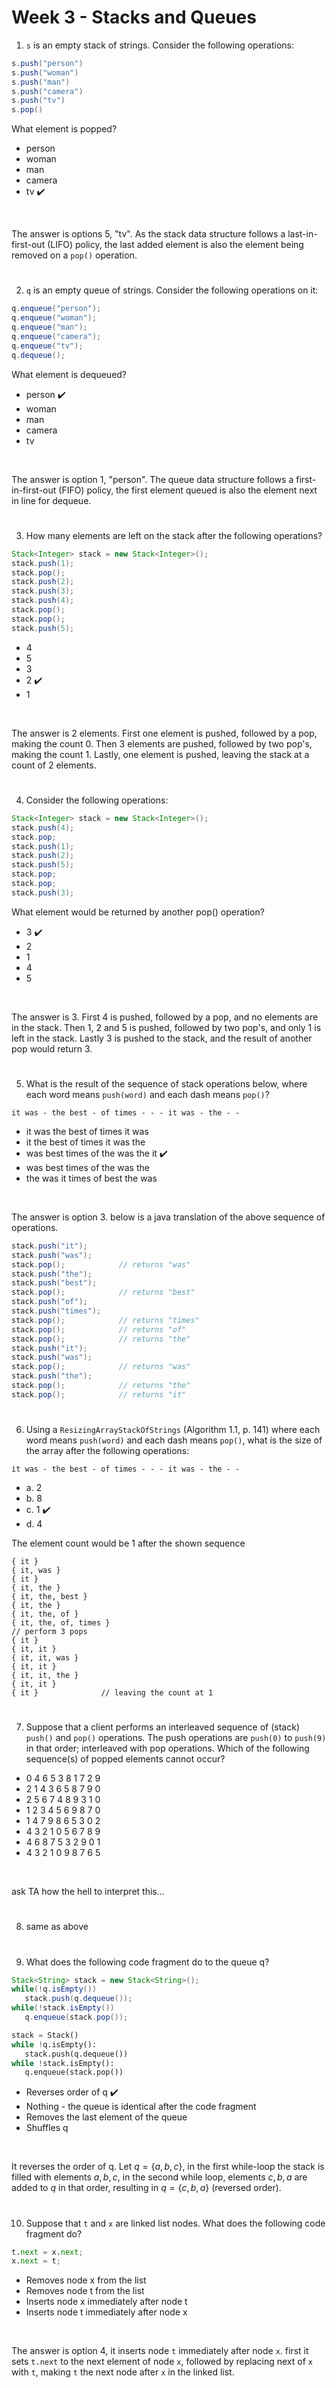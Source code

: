 # Week 3 - Stacks and Queues

1. `s` is an empty stack of strings. Consider the following operations:

```java
s.push("person")
s.push("woman")
s.push("man")
s.push("camera")
s.push("tv")
s.pop()
```

What element is popped?

* person
* woman
* man
* camera
* tv ✔️

<br/>

The answer is options 5, "tv". As the stack data structure follows a last-in-first-out (LIFO) policy, the last added element is also the element being removed on a `pop()` operation.

#

2. `q` is an empty queue of strings. Consider the following operations on it:

```java
q.enqueue("person");
q.enqueue("woman");
q.enqueue("man");
q.enqueue("camera");
q.enqueue("tv");
q.dequeue();
```

What element is dequeued?

* person ✔️
* woman
* man
* camera
* tv

<br/>

The answer is option 1, "person". The queue data structure follows a first-in-first-out (FIFO) policy, the first element queued is also the element next in line for dequeue. 

#

3. How many elements are left on the stack after the following operations?

```java
Stack<Integer> stack = new Stack<Integer>();
stack.push(1);
stack.pop();
stack.push(2);
stack.push(3);
stack.push(4);
stack.pop();
stack.pop();
stack.push(5);
```

* 4
* 5
* 3
* 2 ✔️
* 1

<br/>

The answer is 2 elements. First one element is pushed, followed by a pop, making the count 0. Then 3 elements are pushed, followed by two pop's, making the count 1. Lastly, one element is pushed, leaving the stack at a count of 2 elements.

#

4. Consider the following operations:

```java
Stack<Integer> stack = new Stack<Integer>();
stack.push(4);
stack.pop;
stack.push(1);
stack.push(2);
stack.push(5);
stack.pop;
stack.pop;
stack.push(3);
```

What element would be returned by another pop() operation?

* 3 ✔️
* 2
* 1
* 4
* 5

<br/>

The answer is 3. First 4 is pushed, followed by a pop, and no elements are in the stack. Then 1, 2 and 5 is pushed, followed by two pop's, and only 1 is left in the stack. Lastly 3 is pushed to the stack, and the result of another pop would return 3.

#

5. What is the result of the sequence of stack operations below, where each word means `push(word)` and each dash means `pop()`?

`it was - the best - of times - - - it was - the - -`

* it was the best of times it was
* it the best of times it was the
* was best times of the was the it ✔️
* was best times of the was the
* the was it times of best the was

<br/>

The answer is option 3. below is a java translation of the above sequence of operations.

```java
stack.push("it");
stack.push("was");
stack.pop();            // returns "was"
stack.push("the");
stack.push("best");
stack.pop();            // returns "best"
stack.push("of");
stack.push("times");
stack.pop();            // returns "times"
stack.pop();            // returns "of"
stack.pop();            // returns "the"
stack.push("it");
stack.push("was");
stack.pop();            // returns "was"
stack.push("the");
stack.pop();            // returns "the"
stack.pop();            // returns "it"
```

#

6. Using a `ResizingArrayStackOfStrings` (Algorithm 1.1, p. 141) where each word means `push(word)` and each dash means `pop()`, what is the size of the array after the following operations:

`it was - the best - of times - - - it was - the - -`

* a. 2
* b. 8 
* c. 1 ✔️
* d. 4

The element count would be 1 after the shown sequence

```
{ it }
{ it, was }
{ it }
{ it, the }
{ it, the, best }
{ it, the }
{ it, the, of }
{ it, the, of, times }
// perform 3 pops
{ it }
{ it, it }
{ it, it, was }
{ it, it }
{ it, it, the }
{ it, it }
{ it }              // leaving the count at 1
```

#

7. Suppose that a client performs an interleaved sequence of (stack) `push()` and `pop()` operations. The push operations are `push(0)` to `push(9)` in that order; interleaved with pop operations. Which of the following sequence(s) of popped elements cannot occur?

* 0 4 6 5 3 8 1 7 2 9 
* 2 1 4 3 6 5 8 7 9 0 
* 2 5 6 7 4 8 9 3 1 0 
* 1 2 3 4 5 6 9 8 7 0 
* 1 4 7 9 8 6 5 3 0 2
* 4 3 2 1 0 5 6 7 8 9
* 4 6 8 7 5 3 2 9 0 1 
* 4 3 2 1 0 9 8 7 6 5 

<br/>

ask TA how the hell to interpret this...

#

8. same as above

#

9. What does the following code fragment do to the queue q?

```java
Stack<String> stack = new Stack<String>();
while(!q.isEmpty())
   stack.push(q.dequeue());
while(!stack.isEmpty())
   q.enqueue(stack.pop());
```

```python
stack = Stack()
while !q.isEmpty():
   stack.push(q.dequeue())
while !stack.isEmpty():
   q.enqueue(stack.pop())
```

* Reverses order of q ✔️
* Nothing - the queue is identical after the code fragment
* Removes the last element of the queue
* Shuffles q

<br/>

It reverses the order of q. Let $`q=\{a,b,c\}`$, in the first while-loop the stack is filled with elements $a,b,c$, in the second while loop, elements $c,b,a$ are added to $q$ in that order, resulting in $q=\{c,b,a\}$ (reversed order).

#

10. Suppose that `t` and `x` are linked list nodes. What does the following code fragment do?

```python
t.next = x.next;
x.next = t;
```

* Removes node x from the list
* Removes node t from the list
* Inserts node x immediately after node t
* Inserts node t immediately after node x

<br/>

The answer is option 4, it inserts node `t` immediately after node `x`. first it sets `t.next` to the next element of node `x`, followed by replacing next of `x` with `t`, making `t` the next node after `x` in the linked list.

#


